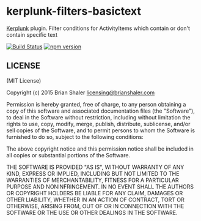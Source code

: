 # kerplunk-filters-basictext

[Kerplunk](https://github.com/brianshaler/kerplunk) plugin. Filter conditions for ActivityItems which contain or don't contain specific text

[![Build Status](https://travis-ci.org/brianshaler/kerplunk-filters-basictext.svg)](https://travis-ci.org/brianshaler/kerplunk-filters-basictext)
[![npm version](https://img.shields.io/npm/v/kerplunk-filters-basictext.svg)](https://www.npmjs.com/package/kerplunk-filters-basictext)

## LICENSE

(MIT License)

Copyright (c) 2015 Brian Shaler <licensing@brianshaler.com>

Permission is hereby granted, free of charge, to any person obtaining
a copy of this software and associated documentation files (the
"Software"), to deal in the Software without restriction, including
without limitation the rights to use, copy, modify, merge, publish,
distribute, sublicense, and/or sell copies of the Software, and to
permit persons to whom the Software is furnished to do so, subject to
the following conditions:

The above copyright notice and this permission notice shall be
included in all copies or substantial portions of the Software.

THE SOFTWARE IS PROVIDED "AS IS", WITHOUT WARRANTY OF ANY KIND,
EXPRESS OR IMPLIED, INCLUDING BUT NOT LIMITED TO THE WARRANTIES OF
MERCHANTABILITY, FITNESS FOR A PARTICULAR PURPOSE AND
NONINFRINGEMENT. IN NO EVENT SHALL THE AUTHORS OR COPYRIGHT HOLDERS BE
LIABLE FOR ANY CLAIM, DAMAGES OR OTHER LIABILITY, WHETHER IN AN ACTION
OF CONTRACT, TORT OR OTHERWISE, ARISING FROM, OUT OF OR IN CONNECTION
WITH THE SOFTWARE OR THE USE OR OTHER DEALINGS IN THE SOFTWARE.
